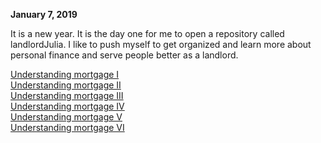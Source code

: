 
**January 7, 2019**<br>

It is a new year. It is the day one for me to open a repository called landlordJulia. I like to push myself to get organized and learn more about personal finance and serve people better as a landlord. 

[Understanding mortgage I](https://juliachencoding.blogspot.com/2018/12/understanding-my-mortgage-house-income.html)<br>
[Understanding mortgage II](https://juliachencoding.blogspot.com/2018/12/understanding-mortgage-by-myself-step-2.html)<br>
[Understanding mortgage III](https://juliachencoding.blogspot.com/2018/12/understanding-mortgage-application-step.html)<br>
[Understanding mortgage IV](https://juliachencoding.blogspot.com/2018/12/understanding-my-mortgage-step-4.html)<br>
[Understanding mortgage V](https://juliachencoding.blogspot.com/2018/12/understanding-my-mortgage-step-5.html)<br>
[Understanding mortgage VI](https://juliachencoding.blogspot.com/2018/12/understanding-my-mortgage-by-myself.html)<br>


